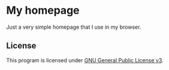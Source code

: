 # My homepage

Just a very simple homepage that I use in my browser.

## License

This program is licensed under [GNU General Public License v3](https://www.gnu.org/licenses/gpl-3.0.html).
